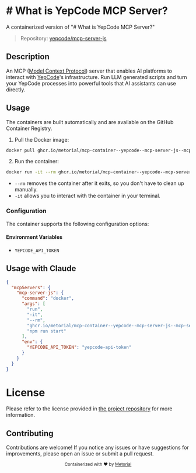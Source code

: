 
# # What is YepCode MCP Server?

A containerized version of "# What is YepCode MCP Server?"

> Repository: [yepcode/mcp-server-js](https://github.com/yepcode/mcp-server-js)

## Description

An MCP ([Model Context Protocol](https://modelcontextprotocol.io/introduction)) server that enables AI platforms to interact with [YepCode](https://yepcode.io)'s infrastructure. Run LLM generated scripts and turn your YepCode processes into powerful tools that AI assistants can use directly.


## Usage

The containers are built automatically and are available on the GitHub Container Registry.

1. Pull the Docker image:

```bash
docker pull ghcr.io/metorial/mcp-container--yepcode--mcp-server-js--mcp-server-js
```

2. Run the container:

```bash
docker run -it --rm ghcr.io/metorial/mcp-container--yepcode--mcp-server-js--mcp-server-js 
```

- `--rm` removes the container after it exits, so you don't have to clean up manually.
- `-it` allows you to interact with the container in your terminal.


### Configuration

The container supports the following configuration options:




#### Environment Variables

- `YEPCODE_API_TOKEN`




## Usage with Claude

```json
{
  "mcpServers": {
    "mcp-server-js": {
      "command": "docker",
      "args": [
        "run",
        "-it",
        "--rm",
        "ghcr.io/metorial/mcp-container--yepcode--mcp-server-js--mcp-server-js",
        "npm run start"
      ],
      "env": {
        "YEPCODE_API_TOKEN": "yepcode-api-token"
      }
    }
  }
}
```

# License

Please refer to the license provided in [the project repository](https://github.com/yepcode/mcp-server-js) for more information.

## Contributing

Contributions are welcome! If you notice any issues or have suggestions for improvements, please open an issue or submit a pull request.

<div align="center">
  <sub>Containerized with ❤️ by <a href="https://metorial.com">Metorial</a></sub>
</div>
  